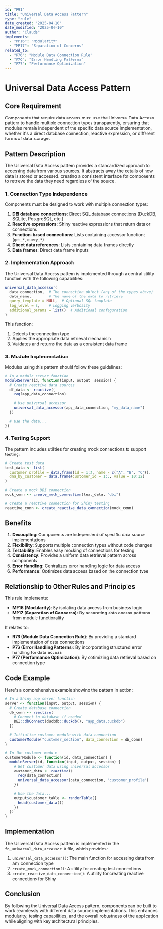 ```yaml
---
id: "R91"
title: "Universal Data Access Pattern"
type: "rule"
date_created: "2025-04-10"
date_modified: "2025-04-10"
author: "Claude"
implements:
  - "MP16": "Modularity"
  - "MP17": "Separation of Concerns"
related_to:
  - "R76": "Module Data Connection Rule"
  - "P76": "Error Handling Patterns"
  - "P77": "Performance Optimization"
---
```


# Universal Data Access Pattern

## Core Requirement

Components that require data access must use the Universal Data Access pattern to handle multiple connection types transparently, ensuring that modules remain independent of the specific data source implementation, whether it's a direct database connection, reactive expression, or different forms of data storage.

## Pattern Description

The Universal Data Access pattern provides a standardized approach to accessing data from various sources. It abstracts away the details of how data is stored or accessed, creating a consistent interface for components to retrieve the data they need regardless of the source.

### 1. Connection Type Independence

Components must be designed to work with multiple connection types:

1. **DBI database connections**: Direct SQL database connections (DuckDB, SQLite, PostgreSQL, etc.)
2. **Reactive expressions**: Shiny reactive expressions that return data or connections
3. **Function-based connections**: Lists containing accessor functions (`get_*`, `query_*`)
4. **Direct data references**: Lists containing data frames directly
5. **Data frames**: Direct data frame inputs

### 2. Implementation Approach

The Universal Data Access pattern is implemented through a central utility function with the following capabilities:

```r
universal_data_accessor(
  data_connection,  # The connection object (any of the types above)
  data_name,        # The name of the data to retrieve
  query_template = NULL,  # Optional SQL template
  log_level = 2,    # Logging verbosity
  additional_params = list()  # Additional configuration
)
```

This function:
1. Detects the connection type
2. Applies the appropriate data retrieval mechanism 
3. Validates and returns the data as a consistent data frame

### 3. Module Implementation

Modules using this pattern should follow these guidelines:

```r
# In a module server function
moduleServer(id, function(input, output, session) {
  # Create reactive data sources
  df_data <- reactive({
    req(app_data_connection)
    
    # Use universal accessor
    universal_data_accessor(app_data_connection, "my_data_name")
  })
  
  # Use the data...
})
```

### 4. Testing Support

The pattern includes utilities for creating mock connections to support testing:

```r
# Create test data
test_data <- list(
  customer_profile = data.frame(id = 1:3, name = c("A", "B", "C")),
  dna_by_customer = data.frame(customer_id = 1:3, value = 10:12)
)

# Create a mock DBI connection
mock_conn <- create_mock_connection(test_data, "dbi")

# Create a reactive connection for Shiny testing
reactive_conn <- create_reactive_data_connection(mock_conn)
```

## Benefits

1. **Decoupling**: Components are independent of specific data source implementations
2. **Flexibility**: Supports multiple connection types without code changes
3. **Testability**: Enables easy mocking of connections for testing
4. **Consistency**: Provides a uniform data retrieval pattern across components
5. **Error Handling**: Centralizes error handling logic for data access
6. **Performance**: Optimizes data access based on the connection type

## Relationship to Other Rules and Principles

This rule implements:
- **MP16 (Modularity)**: By isolating data access from business logic
- **MP17 (Separation of Concerns)**: By separating data access patterns from module functionality

It relates to:
- **R76 (Module Data Connection Rule)**: By providing a standard implementation of data connections
- **P76 (Error Handling Patterns)**: By incorporating structured error handling for data access
- **P77 (Performance Optimization)**: By optimizing data retrieval based on connection type

## Code Example

Here's a comprehensive example showing the pattern in action:

```r
# In a Shiny app server function
server <- function(input, output, session) {
  # Create database connection
  db_conn <- reactive({
    # Connect to database if needed
    DBI::dbConnect(duckdb::duckdb(), "app_data.duckdb")
  })
  
  # Initialize customer module with data connection
  customerModule("customer_section", data_connection = db_conn)
}

# In the customer module
customerModule <- function(id, data_connection) {
  moduleServer(id, function(input, output, session) {
    # Get customer data using universal accessor
    customer_data <- reactive({
      req(data_connection)
      universal_data_accessor(data_connection, "customer_profile")
    })
    
    # Use the data...
    output$customer_table <- renderTable({
      head(customer_data())
    })
  })
}
```

## Implementation

The Universal Data Access pattern is implemented in the `fn_universal_data_accessor.R` file, which provides:

1. `universal_data_accessor()`: The main function for accessing data from any connection type
2. `create_mock_connection()`: A utility for creating test connections
3. `create_reactive_data_connection()`: A utility for creating reactive connections for Shiny

## Conclusion

By following the Universal Data Access pattern, components can be built to work seamlessly with different data source implementations. This enhances modularity, testing capabilities, and the overall robustness of the application while aligning with key architectural principles.